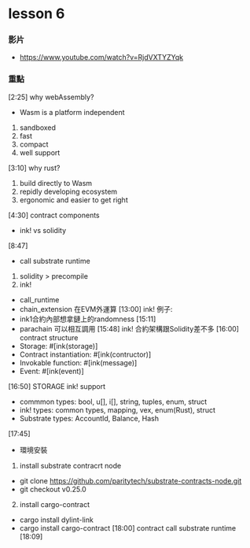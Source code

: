# lesson 6

### 影片
* https://www.youtube.com/watch?v=RjdVXTYZYqk

### 重點
[2:25]
why webAssembly?
* Wasm is a platform independent
1. sandboxed
2. fast
3. compact
4. well support

[3:10]
why rust?
1. build directly to Wasm
2. repidly developing ecosystem
3. ergonomic and easier to get right

[4:30]
contract components
* ink! vs solidity

[8:47]
* call substrate runtime
1. solidity > precompile
2. ink!
* call_runtime
* chain_extension
在EVM外運算
[13:00]
ink! 例子:
* ink1合約內部想拿鏈上的randomness
[15:11]
* parachain 可以相互調用
[15:48]
ink! 合約架構跟Solidity差不多
[16:00]
contract structure
* Storage: #[ink(storage)]
* Contract instantiation: #[ink(contructor)]
* Invokable function: #[ink(message)]
* Event: #[ink(event)]

[16:50]
STORAGE ink! support
* commmon types: bool, u[], i[], string, tuples, enum, struct
* ink! types: common types, mapping, vex, enum(Rust), struct
* Substrate types: AccountId, Balance, Hash

[17:45]
* 環境安裝
1. install substrate contracrt node
* git clone https://github.com/paritytech/substrate-contracts-node.git
* git checkout v0.25.0
2. install cargo-contract
* cargo install dylint-link
* cargo install cargo-contract
[18:00]
contract call substrate runtime
[18:09]
